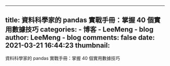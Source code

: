 
---
title: 資料科學家的 pandas 實戰手冊：掌握 40 個實用數據技巧
categories: 
    - 博客
    - LeeMeng - blog
author: LeeMeng - blog
comments: false
date: 2021-03-21 16:44:23
thumbnail: 
---

<div>   
資料科學家的 pandas 實戰手冊：掌握 40 個實用數據技巧  
</div>
            